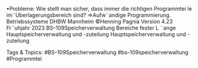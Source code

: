 •Probleme:
Wie stellt man sicher, dass immer die richtigen Programmtei le im¨Uberlagerungsbereich sind?
⇒Aufw¨andige Programmierung.
Betriebssysteme DHBW Mannheim ©Henning Pagnia Version 4.23 Fr¨uhjahr 2023 BS–109Speicherverwaltung Bereiche fester L ¨ange Hauptspeicherverwaltung und -zuteilung
Hauptspeicherverwaltung und -zuteilung

   Tags & Topics:
   #BS–109Speicherverwaltung
   #bs–109speicherverwaltung
   #Programmtei